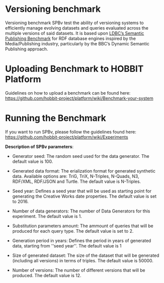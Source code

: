 # Versioning benchmark

Versioning benchmark SPBv test the ability of versioning systems to efficiently manage evolving datasets and queries evaluated across the multiple versions of said datasets. It is based upon [LDBC’s Semantic Publishing Benchmark](https://github.com/ldbc/ldbc_spb_bm_2.0) for RDF database engines inspired by the Media/Publishing industry, particularly by the BBC’s Dynamic Semantic Publishing approach.

# Uploading Benchmark to HOBBIT Platform
Guidelines on how to upload a benchmark can be found here: https://github.com/hobbit-project/platform/wiki/Benchmark-your-system

# Running the Benchmark
If you want to run SPBv, please follow the guidelines found here: https://github.com/hobbit-project/platform/wiki/Experiments

**Description of SPBv parameters**:
* Generator seed: The random seed used for the data generator. The default value is 100.

* Generated data format: The erialization format for generated synthetic data. Available options are: TriG, TriX, N-Triples, N-Quads, N3, RDF/XML, RDF/JSON and Turtle. The default value is N-Triples.

* Seed year: Defines a seed year that will be used as starting point for generating the Creative Works date properties. The default value is set to 2016.

* Number of data generators: The number of Data Generators for this experiment. The default value is 1.

* Substitution parameters amount: The ammount of queries that will be produced for each query type. The default value is set to 2.

* Generation period in years: Defines the period in years of generated data, starting from ''seed year''. The default value is 1 
  
* Size of generated dataset: The size of the dataset that will be generated (including all versions) in terms of triples. The default value is 50000.

* Number of versions:  The number of different versions that will be produced. The default value is 12.

